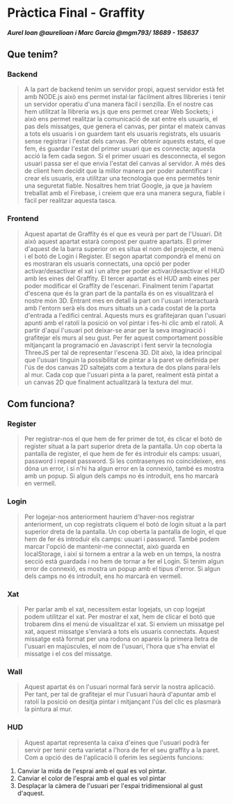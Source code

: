 # Pràctica Final - Graffity
##### Aurel Ioan @aurelioan i Marc Garcia @mgm793/ 18689 - 158637

## Que tenim?
### Backend

> A la part de backend tenim un servidor propi, aquest servidor està fet amb NODE.js això ens permet instal·lar fàcilment altres llibreries i tenir un servidor operatiu d'una manera fàcil i senzilla. En el nostre cas hem utilitzat la llibreria ws.js que ens permet crear Web Sockets; i això ens permet realitzar la comunicació de xat entre els usuaris, el pas dels missatges, que genera el canvas, per pintar el mateix canvas a tots els usuaris i on guardem tant els usuaris registrats, els usuaris sense registrar i l'estat dels canvas.
Per obtenir aquests estats, el que fem, és guardar l'estat del primer usuari que es connecta; aquesta acció la fem cada segon. Si el primer usuari es desconnecta, el segon usuari passa ser el que envia l'estat del canvas al servidor.
A més des de client hem decidit que la millor manera per poder autentificar i crear els usuaris, era utilitzar una tecnologia que ens permetés tenir una seguretat fiable. Nosaltres hem triat Google, ja que ja havíem treballat amb el Firebase, i creiem que era una manera segura, fiable i fàcil per realitzar aquesta tasca.


### Frontend

> Aquest apartat de Graffity és el que es veurà per part de l'Usuari. Dit això aquest apartat estarà compost per quatre apartats.
El primer d'aquest de la barra superior on es situa el nom del projecte, el menú i el botó de Login i Register. El segon apartat compondrà el menú on es mostraran els usuaris connectats, una opció per poder activar/desactivar el xat i un altre per poder activar/desactivar el HUD amb les eines del Graffity. El tercer apartat és el HUD amb eines per poder modificar el Graffity de l'escenari.
Finalment tenim l'apartat d'escena que és la gran part de la pantalla és on es visualitzarà el nostre món 3D.
Entrant mes en detall la part on l'usuari interactuarà amb l'entorn serà els dos murs situats un a cada costat de la porta d'entrada a l'edifici central. Aquests murs es grafitejaran quan l'usuari apunti amb el ratolí la posició on vol pintar i fes-hi clic amb el ratolí. A partir d'aquí l'usuari pot deixar-se anar per la seva imaginació i grafitejar els murs al seu gust. Per fer aquest comportament possible mitjançant la programació en Javascript i fent servir la tecnologia ThreeJS per tal de representar l'escena 3D. Dit això, la idea principal que l'usuari tinguin la possibilitat de pintar a la paret ve definida per l'ús de dos canvas 2D saltejats com a textura de dos plans paral·lels al mur. Cada cop que l'usuari pinta a la paret, realment està pintat a un canvas 2D que finalment actualitzarà la textura del mur.

## Com funciona?
### Register

> Per registrar-nos el que hem de fer primer de tot, és clicar el botó de register situat a la part superior dreta de la pantalla. Un cop oberta la pantalla de register, el que hem de fer és introduir els camps: usuari, password i repeat password. Si les contrasenyes no coincideixen, ens dóna un error, i si n'hi ha algun error en la connexió, també es mostra amb un popup. Si algun dels camps no és introduït, ens ho marcarà en vermell.

### Login

> Per logejar-nos anteriorment hauríem d'haver-nos registrar anteriorment, un cop registrats cliquem el botó de login situat a la part superior dreta de la pantalla. Un cop oberta la pantalla de login, el que hem de fer és introduir els camps: usuari i password. També podem marcar l'opció de mantenir-me connectat, això guarda en localStorage, i així si tornem a entrar a la web en un temps, la nostra secció està guardada i no hem de tornar a fer el Login. Si tenim algun error de connexió, es mostra un popup amb el tipus d'error. Si algun dels camps no és introduït, ens ho marcarà en vermell.

### Xat

> Per parlar amb el xat, necessitem estar logejats, un cop logejat podem utilitzar el xat. Per mostrar el xat, hem de clicar el botó que trobarem dins el menú de visualitzar el xat. Si enviem un missatge pel xat, aquest missatge s'enviarà a tots els usuaris connectats. Aquest missatge està format per una rodona on apareix la primera lletra de l'usuari en majúscules, el nom de l'usuari, l'hora que s'ha enviat el missatge i el cos del missatge.

### Wall

> Aquest apartat és on l'usuari normal farà servir la nostra aplicació. Per tant, per tal de grafitejar el mur l'usuari haurà d'apuntar amb el ratolí la posició on desitja pintar i mitjançant l'ús del clic es plasmarà la pintura al mur.

### HUD

> Aquest apartat representa la caixa d'eines que l'usuari podrà fer servir per tenir certa varietat a l'hora de fer el seu graffity a la paret. Com a opció des de l'aplicació li oferim les següents funcions:
 
1. Canviar la mida de l'esprai amb el qual es vol pintar.
2. Canviar el color de l'esprai amb el qual es vol pintar
3. Desplaçar la càmera de l'usuari per l'espai tridimensional al gust d'aquest.






